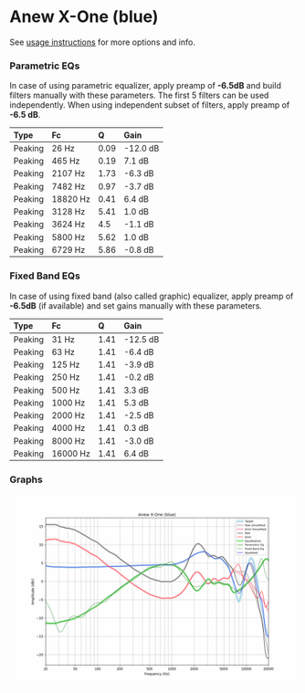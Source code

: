 # Anew X-One (blue)
See [usage instructions](https://github.com/jaakkopasanen/AutoEq#usage) for more options and info.

### Parametric EQs
In case of using parametric equalizer, apply preamp of **-6.5dB** and build filters manually
with these parameters. The first 5 filters can be used independently.
When using independent subset of filters, apply preamp of **-6.5 dB**.

| Type    | Fc       |    Q | Gain     |
|:--------|:---------|:-----|:---------|
| Peaking | 26 Hz    | 0.09 | -12.0 dB |
| Peaking | 465 Hz   | 0.19 | 7.1 dB   |
| Peaking | 2107 Hz  | 1.73 | -6.3 dB  |
| Peaking | 7482 Hz  | 0.97 | -3.7 dB  |
| Peaking | 18820 Hz | 0.41 | 6.4 dB   |
| Peaking | 3128 Hz  | 5.41 | 1.0 dB   |
| Peaking | 3624 Hz  | 4.5  | -1.1 dB  |
| Peaking | 5800 Hz  | 5.62 | 1.0 dB   |
| Peaking | 6729 Hz  | 5.86 | -0.8 dB  |

### Fixed Band EQs
In case of using fixed band (also called graphic) equalizer, apply preamp of **-6.5dB**
(if available) and set gains manually with these parameters.

| Type    | Fc       |    Q | Gain     |
|:--------|:---------|:-----|:---------|
| Peaking | 31 Hz    | 1.41 | -12.5 dB |
| Peaking | 63 Hz    | 1.41 | -6.4 dB  |
| Peaking | 125 Hz   | 1.41 | -3.9 dB  |
| Peaking | 250 Hz   | 1.41 | -0.2 dB  |
| Peaking | 500 Hz   | 1.41 | 3.3 dB   |
| Peaking | 1000 Hz  | 1.41 | 5.3 dB   |
| Peaking | 2000 Hz  | 1.41 | -2.5 dB  |
| Peaking | 4000 Hz  | 1.41 | 0.3 dB   |
| Peaking | 8000 Hz  | 1.41 | -3.0 dB  |
| Peaking | 16000 Hz | 1.41 | 6.4 dB   |

### Graphs
![](./Anew%20X-One%20(blue).png)